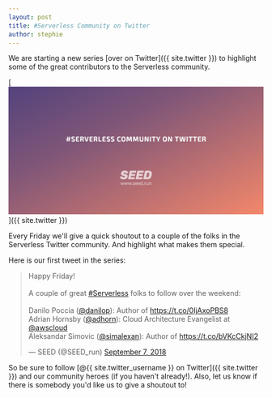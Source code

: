 ```yaml
---
layout: post
title: #Serverless Community on Twitter
author: stephie
---
```


We are starting a new series [over on Twitter]({{ site.twitter }}) to highlight some of the great contributors to the Serverless community.

[![Serverless community on Twitter](/assets/blog/serverless-community-on-twitter/serverless-twitter.png)]({{ site.twitter }})

Every Friday we'll give a quick shoutout to a couple of the folks in the Serverless Twitter community. And highlight what makes them special.

Here is our first tweet in the series:

<blockquote class="twitter-tweet" data-lang="en">
  <p lang="en" dir="ltr">
    Happy Friday!
    <br>
    <br>A couple of great <a href="https://twitter.com/hashtag/Serverless?src=hash&amp;ref_src=twsrc%5Etfw">#Serverless</a> folks to follow over the weekend:
    <br>
    <br>Danilo Poccia (<a href="https://twitter.com/danilop?ref_src=twsrc%5Etfw">@danilop</a>): Author of <a href="https://t.co/0IjAxoPBS8">https://t.co/0IjAxoPBS8</a>
    <br>Adrian Hornsby (<a href="https://twitter.com/adhorn?ref_src=twsrc%5Etfw">@adhorn</a>): Cloud Architecture Evangelist at <a href="https://twitter.com/awscloud?ref_src=twsrc%5Etfw">@awscloud</a>
    <br>Aleksandar Simovic (<a href="https://twitter.com/simalexan?ref_src=twsrc%5Etfw">@simalexan</a>): Author of <a href="https://t.co/bVKcCkjNI2">https://t.co/bVKcCkjNI2</a>
  </p>
  &mdash; SEED (@SEED_run) <a href="https://twitter.com/SEED_run/status/1037972994474369024?ref_src=twsrc%5Etfw">September 7, 2018</a>
</blockquote>
<script async src="https://platform.twitter.com/widgets.js" charset="utf-8"></script>

So be sure to follow [@{{ site.twitter_username }} on Twitter]({{ site.twitter }}) and our community heroes (if you haven't already!). Also, let us know if there is somebody you'd like us to give a shoutout to!
